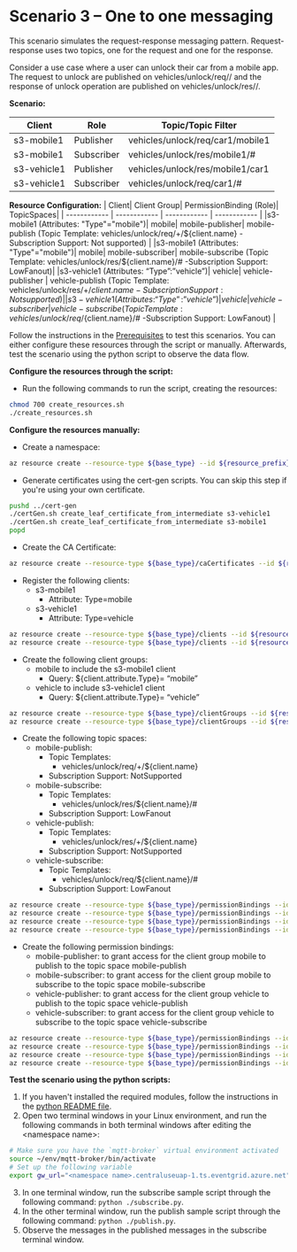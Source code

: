 # Scenario 3 – One to one messaging
This scenario simulates the request-response messaging pattern. Request-response uses two topics, one for the request and one for the response.

Consider a use case where a user can unlock their car from a mobile app. The request to unlock are published on vehicles/unlock/req/<carClientId>/<mobileClientId> and the response of unlock operation are published on vehicles/unlock/res/<mobileClientId>/<carClientId>.

**Scenario:**

| Client | Role | Topic/Topic Filter|
| ------------ | ------------ | ------------ |
| s3-mobile1 | Publisher | vehicles/unlock/req/car1/mobile1|
| s3-mobile1 | Subscriber | vehicles/unlock/res/mobile1/#|
| s3-vehicle1 | Publisher | vehicles/unlock/res/mobile1/car1|
| s3-vehicle1 | Subscriber | vehicles/unlock/req/car1/#|

**Resource Configuration:**
| Client| Client Group| PermissionBinding (Role)| TopicSpaces|
| ------------ | ------------ | ------------ | ------------ |
|s3-mobile1 (Attributes: "Type"="mobile")| mobile| mobile-publisher|  mobile-publish (Topic Template: vehicles/unlock/req/+/${client.name} -Subscription Support: Not supported) |
|s3-mobile1 (Attributes: "Type"="mobile")| mobile| mobile-subscriber|  mobile-subscribe (Topic Template: vehicles/unlock/res/${client.name}/# -Subscription Support: LowFanout)|
|s3-vehicle1 (Attributes: “Type”:”vehicle”)| vehicle| vehicle-publisher |  vehicle-publish (Topic Template: vehicles/unlock/res/+/${client.name} -Subscription Support: Not supported) |
|s3-vehicle1 (Attributes: “Type”:”vehicle”)| vehicle| vehicle-subscriber |  vehicle-subscribe (Topic Template: vehicles/unlock/req/${client.name}/# -Subscription Support: LowFanout) |

Follow the instructions in the [Prerequisites](#prerequisites) to test this scenarios. You can either configure these resources through the script or manually. Afterwards, test the scenario using the python script to observe the data flow.

**Configure the resources through the script:**
- Run the following commands to run the script, creating the resources: 
```bash
chmod 700 create_resources.sh
./create_resources.sh
```

**Configure the resources manually:**
- Create a namespace:
```bash
az resource create --resource-type ${base_type} --id ${resource_prefix} --is-full-object --api-version 2022-10-15-preview --properties @./resources/NS_Scenario3.json
```
- Generate certificates using the cert-gen scripts. You can skip this step if you're using your own certificate.
```bash
pushd ../cert-gen
./certGen.sh create_leaf_certificate_from_intermediate s3-vehicle1
./certGen.sh create_leaf_certificate_from_intermediate s3-mobile1
popd
```
- Create the CA Certificate:
```bash
az resource create --resource-type ${base_type}/caCertificates --id ${resource_prefix}/caCertificates/test-ca-cert --api-version 2022-10-15-preview --properties @./resources/CAC_test-ca-cert.json
```
- Register the following clients:
	- s3-mobile1
		- Attribute: Type=mobile
	- s3-vehicle1
		- Attribute: Type=vehicle
```bash
az resource create --resource-type ${base_type}/clients --id ${resource_prefix}/clients/s3-mobile1 --api-version 2022-10-15-preview --properties @./resources/C_mobile1.json
az resource create --resource-type ${base_type}/clients --id ${resource_prefix}/clients/s3-vehicle1 --api-version 2022-10-15-preview --properties @./resources/C_vehicle1.json
```
- Create the following client groups:
	- mobile to include the s3-mobile1 client
		- Query: ${client.attribute.Type}= “mobile”
	- vehicle to include s3-vehicle1 client
		- Query: ${client.attribute.Type}= “vehicle”
```bash
az resource create --resource-type ${base_type}/clientGroups --id ${resource_prefix}/clientGroups/mobile --api-version 2022-10-15-preview --properties @./resources/CG_mobile.json
az resource create --resource-type ${base_type}/clientGroups --id ${resource_prefix}/clientGroups/vehicle --api-version 2022-10-15-preview --properties @./resources/CG_vehicle.json
```		
- Create the following topic spaces:
	- mobile-publish:
		- Topic Templates:
			- vehicles/unlock/req/+/${client.name}
		- Subscription Support: NotSupported
	- mobile-subscribe:
		- Topic Templates:
			- vehicles/unlock/res/${client.name}/#
		- Subscription Support: LowFanout
	- vehicle-publish:
		- Topic Templates:
			- vehicles/unlock/res/+/${client.name}
		- Subscription Support: NotSupported
	- vehicle-subscribe:
		- Topic Templates:
			- vehicles/unlock/req/${client.name}/#
		- Subscription Support: LowFanout
```bash
az resource create --resource-type ${base_type}/permissionBindings --id ${resource_prefix}/permissionBindings/vehicle-publisher --api-version 2022-10-15-preview --properties @./resources/PB_vehicle-publisher.json
az resource create --resource-type ${base_type}/permissionBindings --id ${resource_prefix}/permissionBindings/vehicle-subscriber --api-version 2022-10-15-preview --properties @./resources/PB_vehicle-subscriber.json
az resource create --resource-type ${base_type}/permissionBindings --id ${resource_prefix}/permissionBindings/mobile-publisher --api-version 2022-10-15-preview --properties @./resources/PB_mobile-publisher.json
az resource create --resource-type ${base_type}/permissionBindings --id ${resource_prefix}/permissionBindings/mobile-subscriber --api-version 2022-10-15-preview --properties @./resources/PB_mobile-subscriber.json
```
- Create the following permission bindings:
	- mobile-publisher: to grant access for the client group mobile to publish to the topic space mobile-publish
	- mobile-subscriber: to grant access for the client group mobile to subscribe to the topic space mobile-subscribe
	- vehicle-publisher: to grant access for the client group vehicle to publish to the topic space vehicle-publish
	- vehicle-subscriber: to grant access for the client group vehicle to subscribe to the topic space vehicle-subscribe
```bash
az resource create --resource-type ${base_type}/permissionBindings --id ${resource_prefix}/permissionBindings/mobile-publisher --api-version 2022-10-15-preview --properties @./resources/PB_mobile-publisher.json
az resource create --resource-type ${base_type}/permissionBindings --id ${resource_prefix}/permissionBindings/mobile-subscriber --api-version 2022-10-15-preview --properties @./resources/PB_mobile-subscriber.json
az resource create --resource-type ${base_type}/permissionBindings --id ${resource_prefix}/permissionBindings/vehicle-publisher --api-version 2022-10-15-preview --properties @./resources/PB_vehicle-publisher.json
az resource create --resource-type ${base_type}/permissionBindings --id ${resource_prefix}/permissionBindings/vehicle-subscriber --api-version 2022-10-15-preview --properties @./resources/PB_vehicle-subscriber.json
```

**Test the scenario using the python scripts:**
1. If you haven't installed the required modules, follow the instructions in the [python README file](../python/README.md).
2. Open two terminal windows in your Linux environment, and run the following commands in both terminal windows after editing the \<namespace name>:
```bash
# Make sure you have the `mqtt-broker` virtual environment activated 
source ~/env/mqtt-broker/bin/activate
# Set up the following variable
export gw_url="<namespace name>.centraluseuap-1.ts.eventgrid.azure.net"
```
3. In one terminal window, run the subscribe sample script through the following command: `python ./subscribe.py`.
4. In the other terminal window, run the publish sample script through the following command: `python ./publish.py`.
5. Observe the messages in the published messages in the subscribe terminal window.
